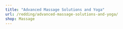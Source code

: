 ```yaml
---
title: "Advanced Massage Solutions and Yoga"
url: /redding/advanced-massage-solutions-and-yoga/
shop: Massage
---
```

